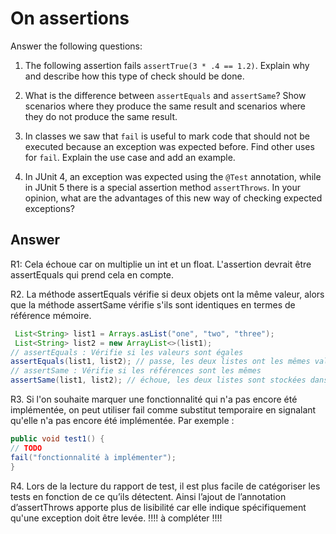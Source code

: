 # On assertions

Answer the following questions:

1. The following assertion fails `assertTrue(3 * .4 == 1.2)`. Explain why and describe how this type of check should be done.

2. What is the difference between `assertEquals` and `assertSame`? Show scenarios where they produce the same result and scenarios where they do not produce the same result.

3. In classes we saw that `fail` is useful to mark code that should not be executed because an exception was expected before. Find other uses for `fail`. Explain the use case and add an example.

4. In JUnit 4, an exception was expected using the `@Test` annotation, while in JUnit 5 there is a special assertion method `assertThrows`. In your opinion, what are the advantages of this new way of checking expected exceptions?

## Answer
R1: Cela échoue car on multiplie un int et un float. L'assertion devrait être assertEquals qui prend cela en compte. 

R2. La méthode assertEquals vérifie si deux objets ont la même valeur, alors que la méthode assertSame vérifie s'ils sont identiques en termes de référence mémoire.
```java
 List<String> list1 = Arrays.asList("one", "two", "three");
 List<String> list2 = new ArrayList<>(list1);
// assertEquals : Vérifie si les valeurs sont égales
assertEquals(list1, list2); // passe, les deux listes ont les mêmes valeurs
// assertSame : Vérifie si les références sont les mêmes
assertSame(list1, list2); // échoue, les deux listes sont stockées dans des objets différents
```

R3. Si l'on souhaite marquer une fonctionnalité qui n'a pas encore été implémentée, on peut utiliser fail comme substitut temporaire  en signalant qu'elle n'a pas encore été implémentée. Par exemple :  

```java
public void test1() {
// TODO
fail("fonctionnalité à implémenter");
}
```

R4. Lors de la lecture du rapport de test, il est plus facile de catégoriser les tests en fonction de ce qu’ils détectent. Ainsi l’ajout de l’annotation d’assertThrows apporte plus de lisibilité car elle indique spécifiquement qu'une exception doit être levée.
!!!! à compléter !!!!

